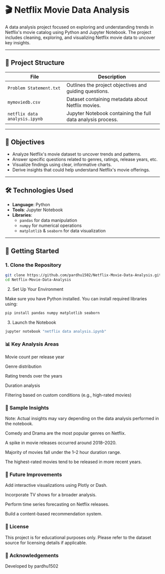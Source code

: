 # 🎬 Netflix Movie Data Analysis

A data analysis project focused on exploring and understanding trends in Netflix's movie catalog using Python and Jupyter Notebook. The project includes cleaning, exploring, and visualizing Netflix movie data to uncover key insights.

---

## 📁 Project Structure

| File | Description |
|------|-------------|
| `Problem Statement.txt` | Outlines the project objectives and guiding questions. |
| `mymoviedb.csv` | Dataset containing metadata about Netflix movies. |
| `netflix data analysis.ipynb` | Jupyter Notebook containing the full data analysis process. |

---

## 🎯 Objectives

- Analyze Netflix's movie dataset to uncover trends and patterns.
- Answer specific questions related to genres, ratings, release years, etc.
- Visualize findings using clear, informative charts.
- Derive insights that could help understand Netflix's movie offerings.

---

## 🛠️ Technologies Used

- **Language**: Python
- **Tools**: Jupyter Notebook
- **Libraries**:
  - `pandas` for data manipulation
  - `numpy` for numerical operations
  - `matplotlib` & `seaborn` for data visualization

---

## 🚀 Getting Started

### 1. Clone the Repository
```bash
git clone https://github.com/pardhu1502/Netflix-Movie-Data-Analysis.git
cd Netflix-Movie-Data-Analysis
```

2. Set Up Your Environment

Make sure you have Python installed. You can install required libraries using:
```bash
pip install pandas numpy matplotlib seaborn
```

3. Launch the Notebook
```bash
jupyter notebook "netflix data analysis.ipynb"
```

### 📊 Key Analysis Areas

Movie count per release year

Genre distribution

Rating trends over the years

Duration analysis

Filtering based on custom conditions (e.g., high-rated movies)

### 📌 Sample Insights

Note: Actual insights may vary depending on the data analysis performed in the notebook.

Comedy and Drama are the most popular genres on Netflix.

A spike in movie releases occurred around 2018–2020.

Majority of movies fall under the 1–2 hour duration range.

The highest-rated movies tend to be released in more recent years.

### 🔮 Future Improvements

Add interactive visualizations using Plotly or Dash.

Incorporate TV shows for a broader analysis.

Perform time series forecasting on Netflix releases.

Build a content-based recommendation system.

### 📄 License

This project is for educational purposes only. Please refer to the dataset source for licensing details if applicable.

### 🙌 Acknowledgements

Developed by pardhu1502




